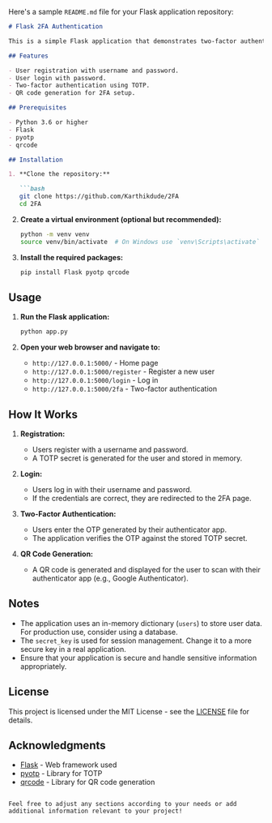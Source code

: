 Here's a sample `README.md` file for your Flask application repository:

```markdown
# Flask 2FA Authentication

This is a simple Flask application that demonstrates two-factor authentication (2FA) using TOTP (Time-based One-Time Password) and QR codes. Users can register, log in, and use a TOTP-based 2FA to secure their accounts.

## Features

- User registration with username and password.
- User login with password.
- Two-factor authentication using TOTP.
- QR code generation for 2FA setup.

## Prerequisites

- Python 3.6 or higher
- Flask
- pyotp
- qrcode

## Installation

1. **Clone the repository:**

   ```bash
   git clone https://github.com/Karthikdude/2FA
   cd 2FA
   ```

2. **Create a virtual environment (optional but recommended):**

   ```bash
   python -m venv venv
   source venv/bin/activate  # On Windows use `venv\Scripts\activate`
   ```

3. **Install the required packages:**

   ```bash
   pip install Flask pyotp qrcode
   ```

## Usage

1. **Run the Flask application:**

   ```bash
   python app.py
   ```

2. **Open your web browser and navigate to:**

   - `http://127.0.0.1:5000/` - Home page
   - `http://127.0.0.1:5000/register` - Register a new user
   - `http://127.0.0.1:5000/login` - Log in
   - `http://127.0.0.1:5000/2fa` - Two-factor authentication

## How It Works

1. **Registration:**
   - Users register with a username and password.
   - A TOTP secret is generated for the user and stored in memory.

2. **Login:**
   - Users log in with their username and password.
   - If the credentials are correct, they are redirected to the 2FA page.

3. **Two-Factor Authentication:**
   - Users enter the OTP generated by their authenticator app.
   - The application verifies the OTP against the stored TOTP secret.

4. **QR Code Generation:**
   - A QR code is generated and displayed for the user to scan with their authenticator app (e.g., Google Authenticator).

## Notes

- The application uses an in-memory dictionary (`users`) to store user data. For production use, consider using a database.
- The `secret_key` is used for session management. Change it to a more secure key in a real application.
- Ensure that your application is secure and handle sensitive information appropriately.

## License

This project is licensed under the MIT License - see the [LICENSE](LICENSE) file for details.

## Acknowledgments

- [Flask](https://flask.palletsprojects.com/) - Web framework used
- [pyotp](https://pypi.org/project/pyotp/) - Library for TOTP
- [qrcode](https://pypi.org/project/qrcode/) - Library for QR code generation
```

Feel free to adjust any sections according to your needs or add additional information relevant to your project!
